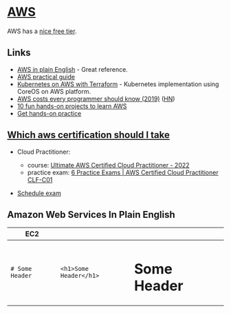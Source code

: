 # [AWS](https://aws.amazon.com/)

AWS has a [nice free tier](https://aws.amazon.com/free/).

## Links

- [AWS in plain English](https://www.expeditedssl.com/aws-in-plain-english) - Great reference.
- [AWS practical guide](https://github.com/open-guides/og-aws)
- [Kubernetes on AWS with Terraform](https://github.com/xuwang/kube-aws-terraform) - Kubernetes implementation using CoreOS on AWS platform.
- [AWS costs every programmer should know (2019)](https://david-codes.hatanian.com/2019/06/09/aws-costs-every-programmer-should-now.html) ([HN](https://news.ycombinator.com/item?id=20138409))
- [10 fun hands-on projects to learn AWS](https://acloudguru.com/blog/engineering/10-fun-hands-on-projects-to-learn-aws)
- [Get hands-on practice](https://deloittedevelopment.udemy.com/labs/listing/)

## [Which aws certification should I take](https://acloudguru.com/blog/engineering/which-aws-certification-should-i-take#h-are-aws-certifications-worth-it-in-2022)

- Cloud Practitioner:
    - course: [Ultimate AWS Certified Cloud Practitioner - 2022](https://www.udemy.com/course/aws-certified-cloud-practitioner-new/)
    - practice exam: [6 Practice Exams | AWS Certified Cloud Practitioner CLF-C01](https://www.udemy.com/course/practice-exams-aws-certified-cloud-practitioner/)

- [Schedule exam](https://aws.amazon.com/certification/)

## Amazon Web Services In Plain English

| EC2 | |  |
| -- | -- | -- |
| `# Some Header` | `<h1>Some Header</h1>` | <h1>Some Header</h1> |



